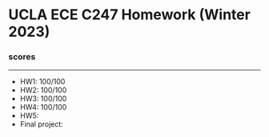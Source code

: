 # UCLA ECE C247 Homework (Winter 2023)

### scores
***
+ HW1: 100/100
+ HW2: 100/100
+ HW3: 100/100
+ HW4: 100/100
+ HW5: 
+ Final project: 
